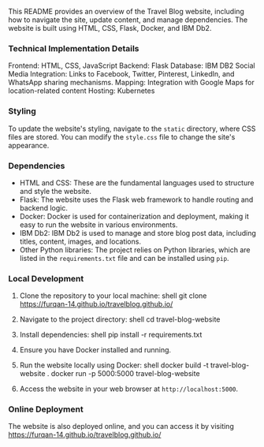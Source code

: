 This README provides an overview of the Travel Blog website, including how to navigate the site, update content, and manage dependencies. The website is built using HTML, CSS, Flask, Docker, and IBM Db2.


### Technical Implementation Details

Frontend: HTML, CSS, JavaScript
Backend: Flask
Database: IBM DB2
Social Media Integration: Links to Facebook, Twitter, Pinterest, LinkedIn, and WhatsApp sharing 
mechanisms.
Mapping: Integration with Google Maps for location-related content
Hosting: Kubernetes


### Styling

To update the website's styling, navigate to the `static` directory, where CSS files are stored. You can modify the `style.css` file to change the site's appearance.


### Dependencies

- HTML and CSS: These are the fundamental languages used to structure and style the website.
- Flask: The website uses the Flask web framework to handle routing and backend logic.
- Docker: Docker is used for containerization and deployment, making it easy to run the website in various environments.
- IBM Db2: IBM Db2 is used to manage and store blog post data, including titles, content, images, and locations.
- Other Python libraries: The project relies on Python libraries, which are listed in the `requirements.txt` file and can be installed using `pip`.


### Local Development

1. Clone the repository to your local machine:
   shell
   git clone https://furqan-14.github.io/travelblog.github.io/
   
2. Navigate to the project directory:
   shell
   cd travel-blog-website
   
3. Install dependencies:
   shell
   pip install -r requirements.txt
   
4. Ensure you have Docker installed and running.

5. Run the website locally using Docker:
   shell
   docker build -t travel-blog-website .
   docker run -p 5000:5000 travel-blog-website
   
6. Access the website in your web browser at `http://localhost:5000`.


### Online Deployment

The website is also deployed online, and you can access it by visiting https://furqan-14.github.io/travelblog.github.io/
